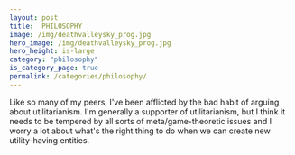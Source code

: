 ```yaml
---
layout: post
title:  PHILOSOPHY
image: /img/deathvalleysky_prog.jpg
hero_image: /img/deathvalleysky_prog.jpg
hero_height: is-large
category: "philosophy"
is_category_page: true
permalink: /categories/philosophy/
---
```


Like so many of my peers, I've been afflicted by the bad habit of arguing about utilitarianism. I'm generally a supporter of utilitarianism, but I think it needs to be tempered by all sorts of meta/game-theoretic issues and I worry a lot about what's the right thing to do when we can create new utility-having entities.
